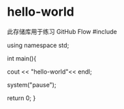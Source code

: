# hello-world
此存储库用于练习 GitHub Flow
#include<iostream>

using namespace std;

int main(){

cout << "hello-world"<< endl;

system("pause");

return 0;
}

